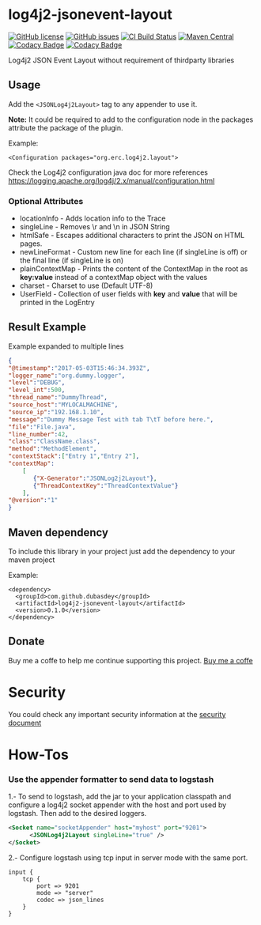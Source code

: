 # log4j2-jsonevent-layout

[![GitHub license](https://img.shields.io/badge/license-LGPL-blue.svg)](https://raw.githubusercontent.com/dubasdey/log4j2-jsonevent-layout/master/LICENSE)
[![GitHub issues](https://img.shields.io/github/issues/dubasdey/log4j2-jsonevent-layout.svg)](https://github.com/dubasdey/log4j2-jsonevent-layout/issues)
[![CI Build Status](https://github.com/dubasdey/log4j2-jsonevent-layout/actions/workflows/maven.yml/badge.svg)](https://github.com/dubasdey/log4j2-jsonevent-layout/actions/workflows/maven.yml)
[![Maven Central](https://img.shields.io/maven-central/v/com.github.dubasdey/log4j2-jsonevent-layout.svg)](https://search.maven.org/artifact/com.github.dubasdey/log4j2-jsonevent-layout)
[![Codacy Badge](https://app.codacy.com/project/badge/Grade/d964db30361149b797ec3f9b80e5f731)](https://www.codacy.com/gh/dubasdey/log4j2-jsonevent-layout/dashboard?utm_source=github.com&amp;utm_medium=referral&amp;utm_content=dubasdey/log4j2-jsonevent-layout&amp;utm_campaign=Badge_Grade)
[![Codacy Badge](https://app.codacy.com/project/badge/Coverage/d964db30361149b797ec3f9b80e5f731)](https://www.codacy.com/gh/dubasdey/log4j2-jsonevent-layout/dashboard?utm_source=github.com&utm_medium=referral&utm_content=dubasdey/log4j2-jsonevent-layout&utm_campaign=Badge_Coverage)



Log4j2 JSON Event Layout without requirement of thirdparty libraries

## Usage

Add the `<JSONLog4j2Layout>` tag to any appender to use it.



**Note:** It could be required to add to the configuration node in the packages attribute the package of the plugin.

Example:

    <Configuration packages="org.erc.log4j2.layout">

Check the Log4j2 configuration java doc for more references 
https://logging.apache.org/log4j/2.x/manual/configuration.html


### Optional Attributes

* locationInfo - Adds location info to the Trace
* singleLine - Removes \r and \n in JSON String
* htmlSafe - Escapes additional characters to print the JSON on HTML pages.
* newLineFormat - Custom new line for each line (if singleLine is off) or the final line (if singleLine is on)
* plainContextMap - Prints the content of the ContextMap in the root as __key:value__ instead of a contextMap object with the values
* charset - Charset to use (Default UTF-8)
* UserField - Collection of user fields with __key__ and __value__ that will be printed in the LogEntry


## Result Example

Example expanded to multiple lines

```json
{
"@timestamp":"2017-05-03T15:46:34.393Z",
"logger_name":"org.dummy.logger",
"level":"DEBUG",
"level_int":500,
"thread_name":"DummyThread",
"source_host":"MYLOCALMACHINE",
"source_ip":"192.168.1.10",
"message":"Dummy Message Test with tab T\tT before here.",
"file":"File.java",
"line_number":42,
"class":"ClassName.class",
"method":"MethodElement",
"contextStack":["Entry 1","Entry 2"],
"contextMap":
    [
       {"X-Generator":"JSONLog2j2Layout"},
       {"ThreadContextKey":"ThreadContextValue"}
    ],
"@version":"1"
}
```




## Maven dependency

To include this library in your project just add the dependency to your maven project

Example:
```
<dependency>
  <groupId>com.github.dubasdey</groupId>
  <artifactId>log4j2-jsonevent-layout</artifactId>
  <version>0.1.0</version>
</dependency>
```


## Donate
Buy me a coffe to help me continue supporting this project. 
<a href="https://www.paypal.com/donate/?hosted_button_id=K6DQ5GLE8KHGY">Buy me a coffe</a>



# Security

You could check any important security information at the [security document](SECURITY.md)



# How-Tos


### Use the appender formatter to send data to logstash 


1.- To send to logstash, add the jar to your application classpath and configure a log4j2 socket appender with the host and port used by logstash. Then add to the desired loggers.

```xml
<Socket name="socketAppender" host="myhost" port="9201">
      <JSONLog4j2Layout singleLine="true" />
</Socket>
```

2.- Configure logstash using tcp input in server mode with the same port.

```
input {
    tcp {
        port => 9201
        mode => "server"
        codec => json_lines
    }
}
```